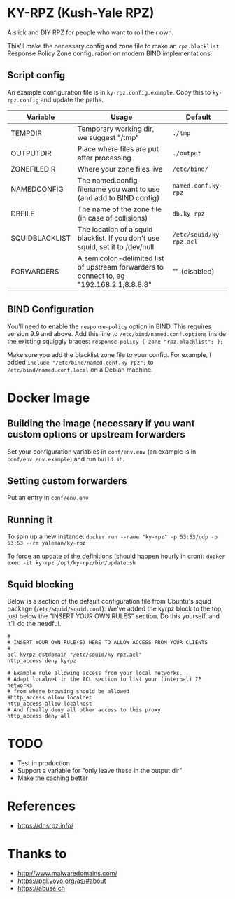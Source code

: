# KY-RPZ (Kush-Yale RPZ)

A slick and DIY RPZ for people who want to roll their own.

This'll make the necessary config and zone file to make an `rpz.blacklist` Response Policy Zone configuration on modern BIND implementations.

## Script config

An example configuration file is in `ky-rpz.config.example`. Copy this to `ky-rpz.config` and update the paths.


| Variable | Usage | Default
| --- | --- | --- |
| TEMPDIR | Temporary working dir, we suggest "/tmp" | `./tmp` |
| OUTPUTDIR | Place where files are put after processing | `./output` |
| ZONEFILEDIR | Where your zone files live | `/etc/bind/` |
| NAMEDCONFIG | The named.config filename you want to use (and add to BIND config) | `named.conf.ky-rpz` |
| DBFILE | The name of the zone file (in case of collisions) | `db.ky-rpz`
| SQUIDBLACKLIST | The location of a squid blacklist. If you don't use squid, set it to /dev/null | `/etc/squid/ky-rpz.acl` |
| FORWARDERS | A semicolon-delimited list of upstream forwarders to connect to, eg "192.168.2.1;8.8.8.8" | "" (disabled) |


## BIND Configuration

You'll need to enable the `response-policy` option in BIND. This requires version 9.9 and above. Add this line to `/etc/bind/named.conf.options` inside the existing squiggly braces: `response-policy { zone "rpz.blacklist"; };`

Make sure you add the blacklist zone file to your config. For example, I added `include "/etc/bind/named.conf.ky-rpz";` to `/etc/bind/named.conf.local` on a Debian machine.

# Docker Image

## Building the image (necessary if you want custom options or upstream forwarders 

Set your configuration variables in `conf/env.env` (an example is in `conf/env.env.example`) and run `build.sh`.

## Setting custom forwarders

Put an entry in `conf/env.env`


## Running it

To spin up a new instance: `docker run --name "ky-rpz" -p 53:53/udp -p 53:53 --rm yaleman/ky-rpz`

To force an update of the definitions (should happen hourly in cron): `docker exec -it ky-rpz /opt/ky-rpz/bin/update.sh`

## Squid blocking

Below is a section of the default configuration file from Ubuntu's squid package (`/etc/squid/squid.conf`). We've added the kyrpz block to the top, just below the "INSERT YOUR OWN RULES" section. Do this yourself, and it'll do the needful.

```
#
# INSERT YOUR OWN RULE(S) HERE TO ALLOW ACCESS FROM YOUR CLIENTS
#
acl kyrpz dstdomain "/etc/squid/ky-rpz.acl"
http_access deny kyrpz

# Example rule allowing access from your local networks.
# Adapt localnet in the ACL section to list your (internal) IP networks
# from where browsing should be allowed
#http_access allow localnet
http_access allow localhost
# And finally deny all other access to this proxy
http_access deny all
```

# TODO

* Test in production
* Support a variable for "only leave these in the output dir"
* Make the caching better

# References

* https://dnsrpz.info/

# Thanks to

* http://www.malwaredomains.com/
* https://pgl.yoyo.org/as/#about
* https://abuse.ch


